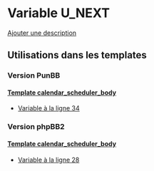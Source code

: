 # Variable U_NEXT
[Ajouter une description](https://fa-tvars.appspot.com/var/U_NEXT)

## Utilisations dans les templates

### Version PunBB

#### [Template calendar_scheduler_body](punbb/calendar_scheduler_body.md)
* [Variable &agrave; la ligne 34](../punbb/calendar_scheduler_body.tpl#L34)

### Version phpBB2

#### [Template calendar_scheduler_body](subsilver/calendar_scheduler_body.md)
* [Variable &agrave; la ligne 28](../subsilver/calendar_scheduler_body.tpl#L28)
